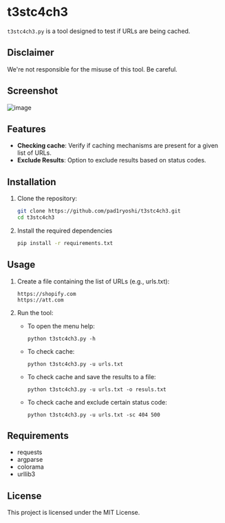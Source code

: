 # t3stc4ch3

`t3stc4ch3.py` is a tool designed to test if URLs are being cached.

## Disclaimer
We're not responsible for the misuse of this tool. Be careful.

## Screenshot
![image](https://github.com/user-attachments/assets/70aec2de-0ffb-43af-adb7-0c620bade422)

## Features
- **Checking cache**: Verify if caching mechanisms are present for a given list of URLs.
- **Exclude Results**: Option to exclude results based on status codes.

## Installation

1. Clone the repository:
   ```sh
   git clone https://github.com/pad1ryoshi/t3stc4ch3.git
   cd t3stc4ch3
   ```

2. Install the required dependencies
      ```sh
   pip install -r requirements.txt
   ```
## Usage

1. Create a file containing the list of URLs (e.g., urls.txt):
   ```
   https://shopify.com
   https://att.com
   ```
   
2. Run the tool:
   - To open the menu help:
     ```
     python t3stc4ch3.py -h
     ```
   - To check cache:
     ```
     python t3stc4ch3.py -u urls.txt
     ```
   - To check cache and save the results to a file:
     ```
     python t3stc4ch3.py -u urls.txt -o resuls.txt
     ```
   - To check cache and exclude certain status code:
     ```
     python t3stc4ch3.py -u urls.txt -sc 404 500
     ```

## Requirements

  - requests
  - argparse
  - colorama
  - urllib3

## License

This project is licensed under the MIT License.
